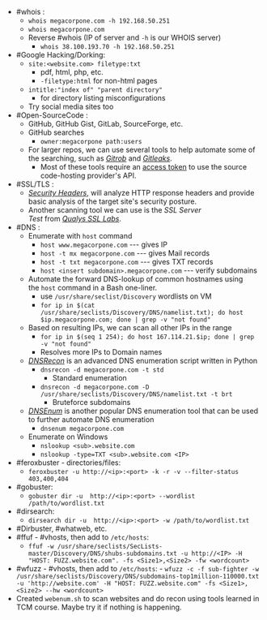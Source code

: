 
- #whois :
	- `whois megacorpone.com -h 192.168.50.251`
	- `whois megacorpone.com`
	- Reverse #whois (IP of server and `-h` is our WHOIS server)
		- `whois 38.100.193.70 -h 192.168.50.251`
- #Google Hacking/Dorking:
	- `site:<website.com> filetype:txt`
		- pdf, html, php, etc.
		- `-filetype:html` for non-html pages
	- `intitle:"index of" "parent directory"`
		- for directory listing misconfigurations
	- Try social media sites too
- #Open-SourceCode :
	- GitHub, GitHub Gist, GitLab, SourceForge, etc.
	- GitHub searches
		- `owner:megacorpone path:users`
	- For larger repos, we can use several tools to help automate some of the searching, such as [_Gitrob_](https://github.com/michenriksen/gitrob) and [_Gitleaks_](https://github.com/zricethezav/gitleaks).
		- Most of these tools require an [access token](https://help.github.com/en/articles/creating-a-personal-access-token-for-the-command-line) to use the source code-hosting provider's API.
- #SSL/TLS :
	- [_Security Headers_](https://securityheaders.com/), will analyze HTTP response headers and provide basic analysis of the target site's security posture.
	- Another scanning tool we can use is the _SSL Server Test_ from [_Qualys SSL Labs_](https://www.ssllabs.com/ssltest/).
- #DNS :
	- Enumerate with `host` command
		- `host www.megacorpone.com` --- gives IP
		- `host -t mx megacorpone.com` --- gives Mail records
		- `host -t txt megacorpone.com` --- gives TXT records
		- `host <insert subdomain>.megacorpone.com` --- verify subdomains
	- Automate the forward DNS-lookup of common hostnames using the `host` command in a Bash one-liner.
		- use `/usr/share/seclist/Discovery` wordlists on VM
		- `for ip in $(cat /usr/share/seclists/Discovery/DNS/namelist.txt); do host $ip.megacorpone.com; done | grep -v "not found"`
	- Based on resulting IPs, we can scan all other IPs in the range
		- `for ip in $(seq 1 254); do host 167.114.21.$ip; done | grep -v "not found"`
		- Resolves more IPs to Domain names
	- [_DNSRecon_](https://github.com/darkoperator/dnsrecon) is an advanced DNS enumeration script written in Python
		- `dnsrecon -d megacorpone.com -t std` 
			- Standard enumeration
		- `dnsrecon -d megacorpone.com -D /usr/share/seclists/Discovery/DNS/namelist.txt -t brt`
			- Bruteforce subdomains
	- [_DNSEnum_](https://www.kali.org/tools/dnsenum/) is another popular DNS enumeration tool that can be used to further automate DNS enumeration
		- `dnsenum megacorpone.com`
	- Enumerate on Windows
		- `nslookup <sub>.website.com`
		- `nslookup -type=TXT <sub>.website.com <IP>`
- #feroxbuster - directories/files:
	- `feroxbuster -u http://<ip>:<port> -k -r -v --filter-status 403,400,404`
- #gobuster:
	- `gobuster dir -u  http://<ip>:<port> --wordlist /path/to/wordlist.txt`
- #dirsearch:
	- `dirsearch dir -u  http://<ip>:<port> -w /path/to/wordlist.txt`
- #Dirbuster, #whatweb, etc.
- #ffuf - #vhosts, then add to `/etc/hosts`:
	- `ffuf -w /usr/share/seclists/SecLists-master/Discovery/DNS/shubs-subdomains.txt -u http://<IP> -H "HOST: FUZZ.website.com". -fs <Size1>,<Size2> -fw <wordcount>`
- #wfuzz - #vhosts, then add to `/etc/hosts`:
		- `wfuzz -c -f sub-fighter -w /usr/share/seclists/Discovery/DNS/subdomains-top1million-110000.txt -u 'http://website.com' -H "HOST: FUZZ.website.com" -fs <Size1>,<Size2> --hw <wordcount>`
- Created `webenum.sh` to scan websites and do recon using tools learned in TCM course. Maybe try it if nothing is happening.
